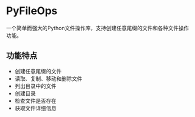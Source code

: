 # PyFileOps

一个简单而强大的Python文件操作库，支持创建任意尾缀的文件和各种文件操作功能。

## 功能特点

- 创建任意尾缀的文件
- 读取、复制、移动和删除文件
- 列出目录中的文件
- 创建目录
- 检查文件是否存在
- 获取文件详细信息
